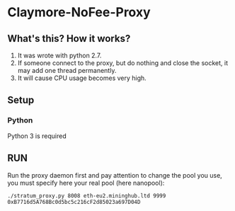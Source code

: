 # Claymore-NoFee-Proxy

## What's this? How it works?
1. It was wrote with python 2.7.
2. If someone connect to the proxy, but do nothing and close the socket, it may add one thread permanently.
3. It will cause CPU usage becomes very high.

## Setup

### Python
Python 3 is required

## RUN
Run the proxy daemon first and pay attention to change the pool you use, you must specify here your real pool (here nanopool):
```
./stratum_proxy.py 8008 eth-eu2.mininghub.ltd 9999 0xB7716d5A768Bc0d5bc5c216cF2d85023a697D04D
```
